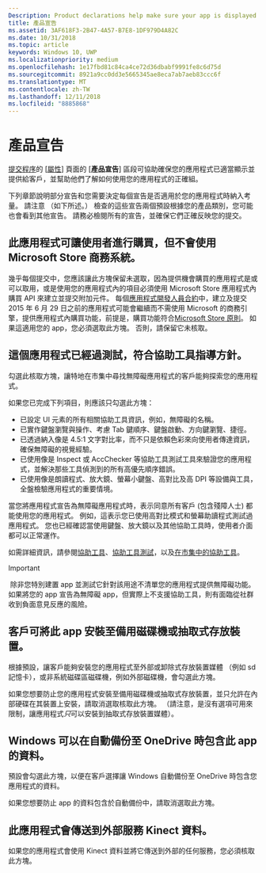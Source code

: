 ```yaml
---
Description: Product declarations help make sure your app is displayed appropriately in the Microsoft Store and offered to the right set of customers.
title: 產品宣告
ms.assetid: 3AF618F3-2B47-4A57-B7E8-1DF979D4A82C
ms.date: 10/31/2018
ms.topic: article
keywords: Windows 10, UWP
ms.localizationpriority: medium
ms.openlocfilehash: 1e17fbd81c84ca4ce72d36dbabf9991fe8c6d75d
ms.sourcegitcommit: 8921a9cc0dd3e5665345ae8eca7ab7aeb83ccc6f
ms.translationtype: MT
ms.contentlocale: zh-TW
ms.lasthandoff: 12/11/2018
ms.locfileid: "8885868"
---
```

# <a name="product-declarations"></a>產品宣告

[提交程序](app-submissions.md)的 [[屬性](enter-app-properties.md)] 頁面的 [**產品宣告**] 區段可協助確保您的應用程式已適當顯示並提供給客戶，並幫助他們了解如何使用您的應用程式的正確組。

下列章節說明部分宣告和您需要決定每個宣告是否適用於您的應用程式時納入考量。 請注意 （如下所述。） 檢查的這些宣告兩個預設根據您的產品類別，您可能也會看到其他宣告。 請務必檢閱所有的宣告，並確保它們正確反映您的提交。

## <a name="this-app-allows-users-to-make-purchases-but-does-not-use-the-microsoft-store-commerce-system"></a>此應用程式可讓使用者進行購買，但不會使用 Microsoft Store 商務系統。

幾乎每個提交中，您應該讓此方塊保留未選取，因為提供機會購買的應用程式是或可以取用，或是使用您的應用程式內的項目必須使用 Microsoft Store 應用程式內購買 API 來建立並提交附加元件。 每個[應用程式開發人員合約](https://docs.microsoft.com/legal/windows/agreements/app-developer-agreement)中，建立及提交 2015 年 6 月 29 日之前的應用程式可能會繼續而不需使用 Microsoft 的商務引擎，提供應用程式內購買功能，前提是，購買功能符合[Microsoft Store 原則](https://docs.microsoft.com/legal/windows/agreements/store-policies#108-financial-transactions)。 如果這適用您的 app，您必須選取此方塊。 否則，請保留它未核取。

## <a name="this-app-has-been-tested-to-meet-accessibility-guidelines"></a>這個應用程式已經過測試，符合協助工具指導方針。

勾選此核取方塊，讓特地在市集中尋找無障礙應用程式的客戶能夠探索您的應用程式。

如果您已完成下列項目，則應該只勾選此方塊：

-   已設定 UI 元素的所有相關協助工具資訊，例如，無障礙的名稱。
-   已實作鍵盤瀏覽與操作、考慮 Tab 鍵順序、鍵盤啟動、方向鍵瀏覽、捷徑。
-   已透過納入像是 4.5:1 文字對比率，而不只是依賴色彩來向使用者傳達資訊，確保無障礙的視覺經驗。
-   已使用像是 Inspect 或 AccChecker 等協助工具測試工具來驗證您的應用程式，並解決那些工具偵測到的所有高優先順序錯誤。
-   已使用像是朗讀程式、放大鏡、螢幕小鍵盤、高對比及高 DPI 等設備與工具，全盤檢驗應用程式的重要情境。

當您將應用程式宣告為無障礙應用程式時，表示同意所有客戶 (包含殘障人士) 都能使用您的應用程式。 例如，這表示您已使用高對比模式和螢幕助讀程式測試過應用程式。 您也已經確認當使用鍵盤、放大鏡以及其他協助工具時，使用者介面都可以正常運作。

如需詳細資訊，請參閱[協助工具](../design/accessibility/accessibility.md)、[協助工具測試](../design/accessibility/accessibility-testing.md)，以及[在市集中的協助工具](../design/accessibility/accessibility-in-the-store.md)。

> [!IMPORTANT]
> 除非您特別建置 app 並測試它針對該用途不清單您的應用程式提供無障礙功能。 如果將您的 app 宣告為無障礙 app，但實際上不支援協助工具，則有面臨從社群收到負面意見反應的風險。

## <a name="customers-can-install-this-app-to-alternate-drives-or-removable-storage"></a>客戶可將此 app 安裝至備用磁碟機或抽取式存放裝置。

根據預設，讓客戶能夠安裝您的應用程式至外部或卸除式存放裝置媒體 （例如 sd 記憶卡），或非系統磁碟區磁碟機，例如外部磁碟機，會勾選此方塊。

如果您想要防止您的應用程式安裝至備用磁碟機或抽取式存放裝置，並只允許在內部硬碟在其裝置上安裝，請取消選取核取此方塊。 （請注意，是沒有選項可用來限制，讓應用程式*只*可以安裝到抽取式存放裝置媒體）。


## <a name="windows-can-include-this-apps-data-in-automatic-backups-to-onedrive"></a>Windows 可以在自動備份至 OneDrive 時包含此 app 的資料。

預設會勾選此方塊，以便在客戶選擇讓 Windows 自動備份至 OneDrive 時包含您應用程式的資料。

如果您想要防止 app 的資料包含於自動備份中，請取消選取此方塊。


## <a name="this-app-sends-kinect-data-to-external-services"></a>此應用程式會傳送到外部服務 Kinect 資料。 

如果您的應用程式會使用 Kinect 資料並將它傳送到外部的任何服務，您必須核取此方塊。



 

 

 




